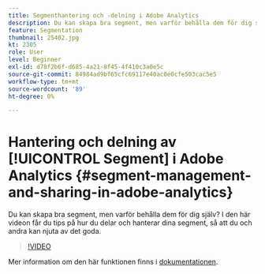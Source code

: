 ```yaml
---
title: Segmenthantering och -delning i Adobe Analytics
description: Du kan skapa bra segment, men varför behålla dem för dig själv? I den här videon får du tips på hur du delar och hanterar dina segment, så att du och andra kan njuta av det goda.
feature: Segmentation
thumbnail: 25402.jpg
kt: 2305
role: User
level: Beginner
exl-id: d78f2b6f-d685-4a21-8f45-4f410c3a0e5c
source-git-commit: 84984ad9bf65cfc69117e40ac0e0cfe503cac5e5
workflow-type: tm+mt
source-wordcount: '89'
ht-degree: 0%

---
```


# Hantering och delning av [!UICONTROL Segment] i Adobe Analytics {#segment-management-and-sharing-in-adobe-analytics}

Du kan skapa bra segment, men varför behålla dem för dig själv? I den här videon får du tips på hur du delar och hanterar dina segment, så att du och andra kan njuta av det goda.

>[!VIDEO](https://video.tv.adobe.com/v/25402/?quality=12&learn=on)

Mer information om den här funktionen finns i [dokumentationen](https://experienceleague.adobe.com/docs/analytics/components/segmentation/segmentation-workflow/seg-manage.html?lang=sv-SE).
